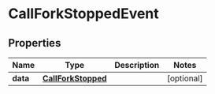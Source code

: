 

# CallForkStoppedEvent


## Properties

Name | Type | Description | Notes
------------ | ------------- | ------------- | -------------
**data** | [**CallForkStopped**](CallForkStopped.md) |  |  [optional]



